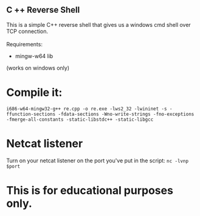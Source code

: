## C ++ Reverse Shell

This is a simple C++ reverse shell that gives us a windows cmd shell over TCP connection.
<br>
<br>
Requirements:
- mingw-w64 lib

(works on windows only)

# Compile it:
`i686-w64-mingw32-g++ re.cpp -o re.exe -lws2_32 -lwininet -s -ffunction-sections -fdata-sections -Wno-write-strings -fno-exceptions -fmerge-all-constants -static-libstdc++ -static-libgcc`

# Netcat listener
Turn on your netcat listener on the port you've put in the script:
`nc -lvnp $port`

# This is for educational purposes only.
